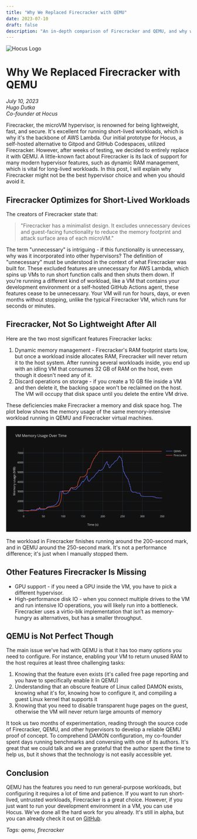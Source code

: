 ```yaml
---
title: "Why We Replaced Firecracker with QEMU"
date: 2023-07-10
draft: false
description: "An in-depth comparison of Firecracker and QEMU, and why we chose to switch from Firecracker to QEMU for Hocus."
---
```


![Hocus Logo](https://hocus.dev/blog/img/hocus-logo-with-text.png)

# Why We Replaced Firecracker with QEMU

*July 10, 2023*  
*Hugo Dutka*  
*Co-founder at Hocus*

Firecracker, the microVM hypervisor, is renowned for being lightweight, fast, and secure. It's excellent for running short-lived workloads, which is why it's the backbone of AWS Lambda. Our initial prototype for Hocus, a self-hosted alternative to Gitpod and GitHub Codespaces, utilized Firecracker. However, after weeks of testing, we decided to entirely replace it with QEMU. A little-known fact about Firecracker is its lack of support for many modern hypervisor features, such as dynamic RAM management, which is vital for long-lived workloads. In this post, I will explain why Firecracker might not be the best hypervisor choice and when you should avoid it.

## Firecracker Optimizes for Short-Lived Workloads

The creators of Firecracker state that:

> "Firecracker has a minimalist design. It excludes unnecessary devices and guest-facing functionality to reduce the memory footprint and attack surface area of each microVM."

The term "unnecessary" is intriguing - if this functionality is unnecessary, why was it incorporated into other hypervisors? The definition of "unnecessary" must be understood in the context of what Firecracker was built for. These excluded features are unnecessary for AWS Lambda, which spins up VMs to run short function calls and then shuts them down. If you're running a different kind of workload, like a VM that contains your development environment or a self-hosted GitHub Actions agent, these features cease to be unnecessary. Your VM will run for hours, days, or even months without stopping, unlike the typical Firecracker VM, which runs for seconds or minutes.

## Firecracker, Not So Lightweight After All

Here are the two most significant features Firecracker lacks:

1. Dynamic memory management - Firecracker's RAM footprint starts low, but once a workload inside allocates RAM, Firecracker will never return it to the host system. After running several workloads inside, you end up with an idling VM that consumes 32 GB of RAM on the host, even though it doesn't need any of it.
2. Discard operations on storage - if you create a 10 GB file inside a VM and then delete it, the backing space won't be reclaimed on the host. The VM will occupy that disk space until you delete the entire VM drive.

These deficiencies make Firecracker a memory and disk space hog. The plot below shows the memory usage of the same memory-intensive workload running in QEMU and Firecracker virtual machines.

![QEMU vs Firecracker VM Memory Usage](/images/vm-mem-usage-ae3ffeb0cc6a2df2f662597c653d9bf4.png)

The workload in Firecracker finishes running around the 200-second mark, and in QEMU around the 250-second mark. It's not a performance difference; it's just when I manually stopped them.

## Other Features Firecracker Is Missing

- GPU support - if you need a GPU inside the VM, you have to pick a different hypervisor.
- High-performance disk IO - when you connect multiple drives to the VM and run intensive IO operations, you will likely run into a bottleneck. Firecracker uses a virtio-blk implementation that isn’t as memory-hungry as alternatives, but has a smaller throughput.

## QEMU is Not Perfect Though

The main issue we've had with QEMU is that it has too many options you need to configure. For instance, enabling your VM to return unused RAM to the host requires at least three challenging tasks:

1. Knowing that the feature even exists (it's called free page reporting and you have to specifically enable it in QEMU)
2. Understanding that an obscure feature of Linux called DAMON exists, knowing what it's for, knowing how to configure it, and compiling a guest Linux kernel that supports it
3. Knowing that you need to disable transparent huge pages on the guest, otherwise the VM will never return large amounts of memory

It took us two months of experimentation, reading through the source code of Firecracker, QEMU, and other hypervisors to develop a reliable QEMU proof of concept. To comprehend DAMON configuration, my co-founder spent days running benchmarks and conversing with one of its authors. It's great that we could talk and we are grateful that the author spent the time to help us, but it shows that the technology is not easily accessible yet.

## Conclusion

QEMU has the features you need to run general-purpose workloads, but configuring it requires a lot of time and patience. If you want to run short-lived, untrusted workloads, Firecracker is a great choice. However, if you just want to run your development environment in a VM, you can use Hocus. We've done all the hard work for you already. It's still in alpha, but you can already check it out on [GitHub](https://github.com/hocus-dev).

*Tags: qemu, firecracker*
